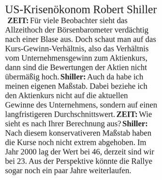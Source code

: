 <span style="font-family:Georgia;font-size:28pt;color:#262626ff;">US-Krisenökonom Robert Shiller</span>
 
<span style="font-family:Georgia-Bold;font-size:20pt;color:#262626ff;"><b>ZEIT:</b></span> <span style="font-family:Georgia;font-size:20pt;color:#262626ff;">Für viele Beobachter sieht das Allzeithoch der Börsenbarometer verdächtig nach einer Blase aus. Doch schaut man auf das Kurs-Gewinn-Verhältnis, also das Verhältnis vom Unternehmensgewinn zum Aktienkurs, dann sind die Bewertungen der Aktien nicht übermäßig hoch.</span>
<span style="font-family:Georgia-Bold;font-size:20pt;color:#262626ff;"><b>Shiller:</b></span> <span style="font-family:Georgia;font-size:20pt;color:#262626ff;">Auch da habe ich meinen eigenen Maßstab. Dabei beziehe ich den Aktienkurs nicht auf die aktuellen Gewinne des Unternehmens, sondern auf einen langfristigeren Durchschnittswert.</span>
<span style="font-family:Georgia-Bold;font-size:20pt;color:#262626ff;"><b>ZEIT:</b></span> <span style="font-family:Georgia;font-size:20pt;color:#262626ff;">Wie sieht es nach Ihrer Berechnung aus?</span>
<span style="font-family:Georgia-Bold;font-size:20pt;color:#262626ff;"><b>Shiller:</b></span> <span style="font-family:Georgia;font-size:20pt;color:#262626ff;">Nach diesem konservativeren Maßstab haben die Kurse noch nicht extrem abgehoben. Im Jahr 2000 lag der Wert bei 46, derzeit sind wir bei 23. Aus der Perspektive könnte die Rallye sogar noch ein paar Jahre weiterlaufen.</span>